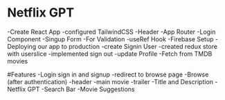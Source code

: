 # Netflix GPT
-Create React App 
-configured TailwindCSS
-Header
-App Router
-Login Component
-Singup Form
-For Validation
-useRef Hook
-Firebase Setup
-Deploying our app to production
-create Signin User
-created redux store with userslice
-implemented sign out
-update Profile
-Fetch from TMDB movies


#Features
-Login sign in and signup
-redirect to browse page
-Browse (after authentication)
    -header
    -main movie
    -trailer 
    -Title and Description
-Netflix GPT
-Search Bar
-Movie Suggestions
